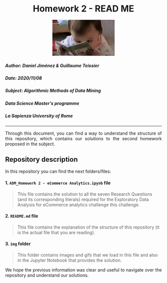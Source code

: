<h1><center>Homework 2 - READ ME</center></h1> 
<center><img src="img/baby_reading.gif" alt="Drawing" style="width: 200px;"/></center>

##### **Author:** Daniel Jiménez & Guillaume Teissier
##### **Date:** 2020/11/08
##### **Subject:** Algorithmic Methods of Data Mining
##### **Data Science Master's programme**
##### **La Sapienza University of Rome**
_____

<div style="text-align: justify "> Through this document, you can find a way to understand the structure of this repository, which contains our solutions to the second homework proposed in the subject.
 </div>

## Repository description

In this repository you can find the next folders/files:

#### 1. `ADM_Homework 2 - eCommerce Analytics.ipynb` file

> This file contains the solution to all the seven Research Questions (and its corresponding literals) required for the Exploratory Data Analysis for eCommerce analytics challenge this challenge. 

#### 2. `README.md` file
> This file contains the explanation of the structure of this repository (it is the actual file that you are reading).

#### 3. `img` folder
> This folder contains images and gifs that we load in this file and also in the Jupyter Notebook that provides the solution.

<div style="text-align: justify ">We hope the previous information was clear and useful to navigate over the repository and understand our solutions. </div>
